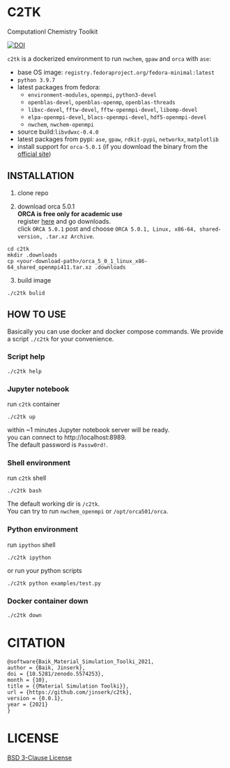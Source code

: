 # C2TK
Computationl Chemistry Toolkit

[![DOI](https://zenodo.org/badge/414423138.svg)](https://zenodo.org/badge/latestdoi/414423138)

`c2tk` is a dockerized environment to run `nwchem`, `gpaw` and `orca` with `ase`:
- base OS image: `registry.fedoraproject.org/fedora-minimal:latest`
- `python 3.9.7`
- latest packages from fedora:
  - `environment-modules`, `openmpi`, `python3-devel`
  - `openblas-devel`, `openblas-openmp`, `openblas-threads`
  - `libxc-devel`, `fftw-devel`, `fftw-openmpi-devel`, `libomp-devel`
  - `elpa-openmpi-devel`, `blacs-openmpi-devel`, `hdf5-openmpi-devel`
  - `nwchem`, `nwchem-openmpi`
- source build:`libvdwxc-0.4.0`
- latest packages from pypi: `ase`, `gpaw`, `rdkit-pypi`, `networkx`, `matplotlib`
- install support for `orca-5.0.1` (if you download the binary from the [official site](https://orcaforum.kofo.mpg.de/app.php/dlext/))

## INSTALLATION

1. clone repo

2. download orca 5.0.1\
**ORCA is free only for academic use**\
register [here](https://orcaforum.kofo.mpg.de/index.php) and go downloads.\
click `ORCA 5.0.1` post and choose `ORCA 5.0.1, Linux, x86-64, shared-version, .tar.xz Archive`.
```
cd c2tk
mkdir .downloads
cp <your-download-path>/orca_5_0_1_linux_x86-64_shared_openmpi411.tar.xz .downloads
```

3. build image
```
./c2tk bulid
```

## HOW TO USE

Basically you can use docker and docker compose commands. We provide a script `./c2tk` for your convenience.

### Script help
```
./c2tk help
```

### Jupyter notebook
run `c2tk` container
```
./c2tk up
```

within ~1 minutes Jupyter notebook server will be ready.\
you can connect to http://localhost:8989.\
The default password is `Passw0rd!`.

### Shell environment
run `c2tk` shell
```
./c2tk bash
```

The default working dir is `/c2tk`.\
You can try to run `nwchem_openmpi` or `/opt/orca501/orca`.

### Python environment
run `ipython` shell
```
./c2tk ipython
```

or run your python scripts
```
./c2tk python examples/test.py
```

### Docker container down
```
./c2tk down
```

# CITATION
```
@software{Baik_Material_Simulation_Toolki_2021,
author = {Baik, Jinserk},
doi = {10.5281/zenodo.5574253},
month = {10},
title = {{Material Simulation Toolki}},
url = {https://github.com/jinserk/c2tk},
version = {0.0.1},
year = {2021}
}
```

# LICENSE
[BSD 3-Clause License](https://github.com/jinserk/c2tk/blob/main/LICENSE)
